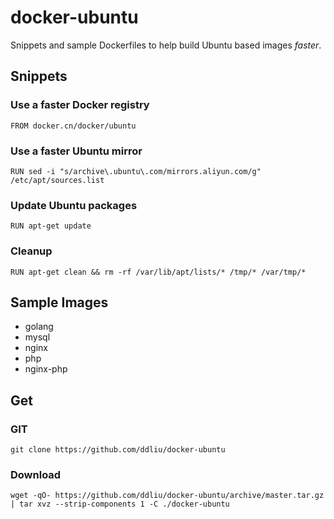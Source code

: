 # docker-ubuntu

Snippets and sample Dockerfiles to help build Ubuntu based images *faster*.

## Snippets

### Use a faster Docker registry

```
FROM docker.cn/docker/ubuntu
```

### Use a faster Ubuntu mirror

```
RUN sed -i "s/archive\.ubuntu\.com/mirrors.aliyun.com/g" /etc/apt/sources.list
```

### Update Ubuntu packages

```
RUN apt-get update
```

### Cleanup

```
RUN apt-get clean && rm -rf /var/lib/apt/lists/* /tmp/* /var/tmp/*
```

## Sample Images

- golang
- mysql
- nginx
- php
- nginx-php

## Get

### GIT

```
git clone https://github.com/ddliu/docker-ubuntu
```

### Download

```
wget -qO- https://github.com/ddliu/docker-ubuntu/archive/master.tar.gz | tar xvz --strip-components 1 -C ./docker-ubuntu
```
